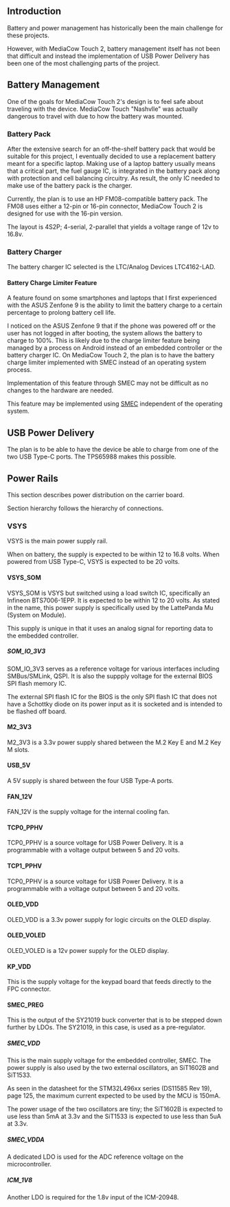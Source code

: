 
## Introduction
Battery and power management has historically been the main challenge for these projects.

However, with MediaCow Touch 2, battery management itself has not been that difficult and instead the implementation of USB Power Delivery has been one of the most challenging parts of the project.

## Battery Management
One of the goals for MediaCow Touch 2's design is to feel safe about traveling with the device. MediaCow Touch "Nashvlle" was actually dangerous to travel with due to how the battery was mounted.

### Battery Pack
After the extensive search for an off-the-shelf battery pack that would be suitable for this project, I eventually decided to use a replacement battery meant for a specific laptop. Making use of a laptop battery usually means that a critical part, the fuel gauge IC, is integrated in the battery pack along with protection and cell balancing circuitry. As result, the only IC needed to make use of the battery pack is the charger.

Currently, the plan is to use an HP FM08-compatible battery pack.  The FM08 uses either a 12-pin or 16-pin connector, MediaCow Touch 2 is designed for use with the 16-pin version.

The layout is 4S2P; 4-serial, 2-parallel that yields a voltage range of 12v to 16.8v. 

### Battery Charger
The battery charger IC selected is the LTC/Analog Devices LTC4162-LAD.

#### Battery Charge Limiter Feature
A feature found on some smartphones and laptops that I first experienced with the ASUS Zenfone 9 is the ability to limit the battery charge to a certain percentage to prolong battery cell life. 

I noticed on the ASUS Zenfone 9 that if the phone was powered off or the user has not logged in after booting, the system allows the battery to charge to 100%. This is likely due to the charge limiter feature being managed by a process on Android instead of an embedded controller or the battery charger IC. On MediaCow Touch 2, the plan is to have the battery charge limiter implemented with SMEC instead of an operating system process. 

Implementation of this feature through SMEC may not be difficult as no changes to the hardware are needed. 

This feature may be implemented using [SMEC](../ec/) independent of the operating system. 

## USB Power Delivery
The plan is to be able to have the device be able to charge from one of the two USB Type-C ports. The TPS65988 makes this possible. 

## Power Rails
This section describes power distribution on the carrier board.

Section hierarchy follows the hierarchy of connections.

### VSYS
VSYS is the main power supply rail.

When on battery, the supply is expected to be within 12 to 16.8 volts. When powered from USB Type-C, VSYS is expected to be 20 volts.

#### VSYS_SOM
VSYS_SOM is VSYS but switched using a load switch IC, specifically an Infineon BTS7006-1EPP. It is expected to be within 12 to 20 volts. As stated in the name, this power supply is specifically used by the LattePanda Mu (System on Module).

This supply is unique in that it uses an analog signal for reporting data to the embedded controller.

##### SOM_IO_3V3
SOM_IO_3V3 serves as a reference voltage for various interfaces including SMBus/SMLink, QSPI. It is also the suppply voltage for the external BIOS SPI flash memory IC.

The external SPI flash IC for the BIOS is the only SPI flash IC that does not have a Schottky diode on its power input as it is socketed and is intended to be flashed off board.

#### M2_3V3
M2_3V3 is a 3.3v power supply shared between the M.2 Key E and M.2 Key M slots.

#### USB_5V
A 5V supply is shared between the four USB Type-A ports. 

#### FAN_12V
FAN_12V is the supply voltage for the internal cooling fan. 

#### TCP0_PPHV
TCP0_PPHV is a source voltage for USB Power Delivery. It is a programmable with a voltage output between 5 and 20 volts. 

#### TCP1_PPHV
TCP0_PPHV is a source voltage for USB Power Delivery. It is a programmable with a voltage output between 5 and 20 volts. 

#### OLED_VDD
OLED_VDD is a 3.3v power supply for logic circuits on the OLED display.

#### OLED_VOLED
OLED_VOLED is a 12v power supply for the OLED display. 

#### KP_VDD
This is the supply voltage for the keypad board that feeds directly to the FPC connector.

#### SMEC_PREG
This is the output of the SY21019 buck converter that is to be stepped down further by LDOs. The SY21019, in this case, is used as a pre-regulator.

##### SMEC_VDD
This is the main supply voltage for the embedded controller, SMEC. The power supply is also used by the two external oscillators, an SiT1602B and SiT1533.

As seen in the datasheet for the STM32L496xx series (DS11585 Rev 19), page 125, the maximum current expected to be used by the MCU is 150mA. 

The power usage of the two oscillators are tiny; the SiT1602B is expected to use less than 5mA at 3.3v and the SiT1533 is expected to use less than 5uA at 3.3v. 

##### SMEC_VDDA
A dedicated LDO is used for the ADC reference voltage on the microcontroller.

##### ICM_1V8
Another LDO is required for the 1.8v input of the ICM-20948.
